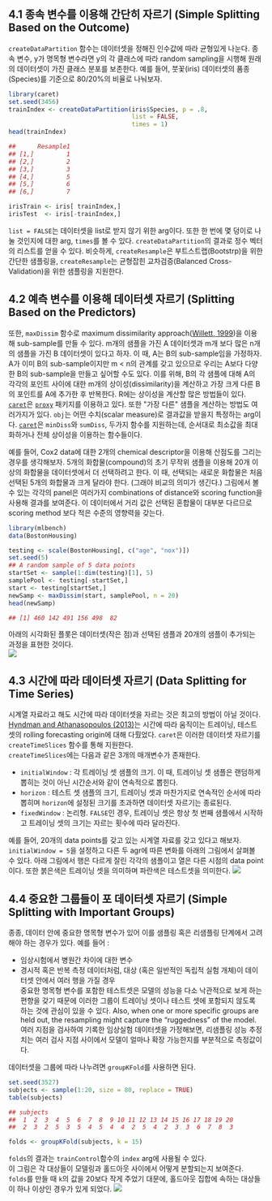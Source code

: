 ## 4.1 종속 변수를 이용해 간단히 자르기 (Simple Splitting Based on the Outcome)  
`createDataPartition` 함수는 데이터셋을 정해진 인수값에 따라 균형있게 나눈다. 종속 변수, y가 명목형 변수라면 y의 각 클래스에 따라 random sampling을 시행해 원래의 데이터셋이 가진 클래스 분포를 보존한다. 예를 들어, 붓꽃(iris) 데이터셋의 품종(Species)를 기준으로 80/20%의 비율로 나눠보자.  
```r
library(caret)
set.seed(3456)
trainIndex <- createDataPartition(iris$Species, p = .8, 
                                  list = FALSE, 
                                  times = 1)
head(trainIndex)
```
```r
##      Resample1
## [1,]         1
## [2,]         2
## [3,]         3
## [4,]         5
## [5,]         6
## [6,]         7
```
```r
irisTrain <- iris[ trainIndex,]
irisTest  <- iris[-trainIndex,]
```
`list = FALSE`는 데이터셋을 list로 받지 않기 위한 arg이다. 또한 한 번에 몇 덩이로 나눌 것인지에 대한 arg, `times`를 볼 수 있다. `createDataPartition`의 결과로 정수 벡터의 리스트를 얻을 수 있다. 비슷하게, `createResample`은 부트스트랩(Bootstrp)을 위한 간단한 샘플링을, `createResample`는 균형잡힌 교차검증(Balanced Cross-Validation)을 위한 샘플링을 지원한다. 

## 4.2 예측 변수를 이용해 데이터셋 자르기 (Splitting Based on the Predictors)
또한, `maxDissim` 함수로 maximum dissimilarity approach([Willett, 1999](https://www.liebertpub.com/doi/abs/10.1089/106652799318382))을 이용해 sub-sample를 만들 수 있다. m개의 샘플을 가진 A 데이터셋과 m개 보다 많은 n개의 샘플을 가진 B 데이터셋이 있다고 하자. 이 때, A는 B의 sub-sample임을 가정하자. A가 이미 B의 sub-sample이지만 m < n의 관계를 갖고 있으므로 우리는 A보다 다양한 B의 sub-sample을 만들고 싶어할 수도 있다. 이를 위해, B의 각 샘플에 대해 A의 각각의 포인트 사이에 대한 m개의 상이성(dissimilarity)을 계산하고 가장 크게 다른 B의 포인트를 A에 추가한 후 반복한다. R에는 상이성을 계산할 많은 방법들이 있다. [`caret`](https://cran.r-project.org/web/packages/caret/index.html)은 [`proxy`](https://cran.r-project.org/web/packages/proxy/index.html) 패키지를 이용하고 있다. 또한 "가장 다른" 샘플을 계산하는 방법도 여러가지가 있다. `obj`는 어떤 수치(scalar measure)로 결과값을 받을지 특정하는 arg이다. [`caret`](https://cran.r-project.org/web/packages/caret/index.html)은 `minDiss`와 `sumDiss`, 두가지 함수를 지원하는데, 순서대로 최소값을 최대화하거나 전체 상이성을 이용하는 함수들이다.  

예를 들어, Cox2 data에 대한 2개의 chemical descriptor을 이용해 산점도를 그리는 경우를 생각해보자. 5개의 화합물(compound)의 초기 무작위 샘플을 이용해 20개 이상의 화합물을 데이터셋에서 더 선택하려고 한다. 이 때, 선택되는 새로운 화합물은 처음 선택된 5개의 화합물과 크게 달라야 한다. (그래야 비교의 의미가 생긴다.) 그림에서 볼 수 있는 각각의 panel은 여러가지 combinations of distance와 scoring function을 사용해 결과를 보여준다. 이 데이터에서 거리 값은 선택된 혼합물이 대부분 다르므로 scoring method 보다 적은 수준의 영향력을 갖는다. 
```r
library(mlbench)
data(BostonHousing)

testing <- scale(BostonHousing[, c("age", "nox")])
set.seed(5)
## A random sample of 5 data points
startSet <- sample(1:dim(testing)[1], 5)
samplePool <- testing[-startSet,]
start <- testing[startSet,]
newSamp <- maxDissim(start, samplePool, n = 20)
head(newSamp)
```
```r
## [1] 460 142 491 156 498  82
```
아래의 시각화된 플롯은 데이터셋(작은 점)과 선택된 샘플과 20개의 샘플이 추가되는 과정을 표현한 것이다.  
<img src = "https://topepo.github.io/caret/premade/MaxDissim.gif">  


## 4.3 시간에 따라 데이터셋 자르기 (Data Splitting for Time Series)
시계열 자료라고 해도 시간에 따라 데이터셋을 자르는 것은 최고의 방법이 아닐 것이다. [Hyndman and Athanasopoulos (2013)](https://www.otexts.org/fpp/2/5)는 시간에 따라 움직이는 트레이닝, 테스트 셋의 rolling forecasting origin에 대해 다뤘었다. `caret`은 이러한 데이터셋 자르기를 `createTimeSlices` 함수를 통해 지원한다.  
`createTimeSlices`에는 다음과 같은 3개의 매개변수가 존재한다. 
  - `initialWindow` : 각 트레이닝 셋 샘플의 크기. 이 때, 트레이닝 셋 샘플은 랜덤하게 뽑히는 것이 아닌 시간순서와 같이 연속적으로 뽑힌다. 
  - `horizon` : 테스트 셋 샘플의 크기, 트레이닝 셋과 마찬가지로 연속적인 순서에 따라 뽑히며 `horizon`에 설정된 크기를 초과하면 데이터셋 자르기는 종료된다.  
  - `fixedWindow` : 논리형. `FALSE`인 경우, 트레이닝 셋은 항상 첫 번째 샘플에서 시작하고 트레이닝 셋의 크기는 자르는 횟수에 따라 달라진다.  

예를 들어, 20개의 data points를 갖고 있는 시계열 자료를 갖고 있다고 해보자. `initialWindow = 5`을 설정하고 다른 두 agr에 따른 변화를 아래의 그림에서 살펴볼 수 있다. 아래 그림에서 행은 다르게 잘린 각각의 샘플이고 열은 다른 시점의 data point이다. 또한 붉은색은 트레이닝 셋을 의미하며 파란색은 테스트셋을 의미한다. 
<img src="https://topepo.github.io/caret/splitting/Split_time-1.svg">

## 4.4 중요한 그룹들이 포 데이터셋 자르기 (Simple Splitting with Important Groups)  
종종, 데이터 안에 중요한 명목형 변수가 있어 이를 샘플링 혹은 리샘플링 단계에서 고려해야 하는 경우가 있다. 예를 들어 :  
  - 임상시험에서 병원간 차이에 대한 변수  
  - 경시적 혹은 반복 측정 데이터처럼, 대상 (혹은 일반적인 독립적 실험 개체)이 데이터셋 안에서 여러 행을 가질 경우  
중요한 명목형 변수를 포함한 테스트셋은 모델의 성능을 다소 낙관적으로 보게 하는 편향을 갖기 때문에 이러한 그룹이 트레이닝 셋이나 테스트 셋에 포함되지 않도록 하는 것에 관심이 있을 수 있다. Also, when one or more specific groups are held out, the resampling might capture the “ruggedness” of the model. 여러 지점을 검사하여 기록한 임상실험 데이터셋을 가정해보면, 리샘플링 성능 추정치는 여러 검사 지점 사이에서 모델이 얼마나 확장 가능한지를 부분적으로 측정값이다.  

데이터셋을 그룹에 따라 나누려면 `groupKFold`를 사용하면 된다.
```r
set.seed(3527)
subjects <- sample(1:20, size = 80, replace = TRUE)
table(subjects)
```
```r
## subjects
##  1  2  3  4  5  6  7  8  9 10 11 12 13 14 15 16 17 18 19 20 
##  2  3  2  5  3  5  4  5  4  4  2  5  4  2  3  3  6  7  8  3
```
```r
folds <- groupKFold(subjects, k = 15) 
```
`folds`의 결과는 `trainControl`함수의 `index` arg에 사용될 수 있다.  
이 그림은 각 대상들이 모델링과 홀드아웃 사이에서 어떻게 분할되는지 보여준다. `folds`를 만들 때 `k`의 값을 20보다 작게 주었기 대문에, 홀드아웃 집합에 속하는 대상들이 하나 이상인 경우가 있게 되었다. 
<img src="https://topepo.github.io/caret/splitting/Split_group_plot-1.svg">
